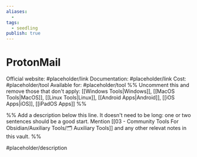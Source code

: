```yaml
---
aliases:
  -
tags:
  - seedling
publish: true
---
```


# ProtonMail

Official website: #placeholder/link
Documentation: #placeholder/link
Cost: #placeholder/tool
Available for: #placeholder/tool %% Uncomment this and remove those that don't apply: [[Windows Tools|Windows]], [[MacOS Tools|MacOS]], [[Linux Tools|Linux]], [[Android Apps|Android]], [[iOS Apps|iOS]], [[iPadOS Apps]] %%

%% Add a description below this line. It doesn't need to be long: one or two sentences should be a good start. Mention [[03 - Community Tools For Obsidian/Auxiliary Tools/🗂️ Auxiliary Tools]] and any other relevat notes in this vault. %%

#placeholder/description
